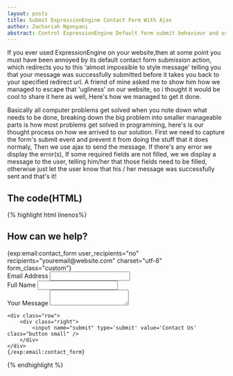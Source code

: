 ```yaml
---
layout: posts
title: Submit ExpressionEngine Contact Form With Ajax
author: Zachariah Ngonyani
abstract: Control ExpressionEngine Default form submit behaviour and use Ajax to provide a better user experience
---
```


If you ever used ExpressionEngine on your website,then at some point you must have been annoyed by its default contact form submission action, which redirects you to this 'almost impossible to style message' telling you that your message was successfully submitted before it takes you back to your specified redirect url. A friend of mine asked me to show him how we managed to escape that 'ugliness' on our website, so i thought it would be cool to share it here as well, Here's how we managed to get it done.

Basically all computer problems get solved when you note down what needs to be done, breaking down the big problem into smaller manageable parts is how most problems get solved in programming, here's is our thought process on how we arrived to our solution.
First we need to capture the form's submit event and prevent it from doing the stuff that it does normaly, Then we use ajax to send the message. If there's any error we display the error(s), If some required fields are not filled, we we display a message to the user, telling him/her that those fields need to be filled, otherwise just let the user know that his / her message was successfully sent and that's it!

## The code(HTML) 
<div class="code-block">
  {% highlight html  linenos%}
<div class="contact_form">
    <h2>How can we help?</h2>
    <div id="show-message"></div>
    {exp:email:contact_form user_recipients="no" recipients="youremail@website.com" charset="utf-8" form_class="custom"}
    <div class="row">
        <label for="email_address">Email Address</label>
        <input type="email" id="email_address" name="from" required="required" />
    </div>
    <div class="row">
        <label for="full_name">Full Name</label>
        <input type="text" id="full_name" name="name" required="required">
    </div>
    <div class="row">
        <label for="message">Your Message</label>
        <textarea class="message" id="message" name="message" required="required"></textarea>
    </div>

    <div class="row">
        <div class="right">
            <input name="submit" type='submit' value='Contact Us' class="button small" />
        </div>
    </div>
    {/exp:email:contact_form}
</div>
  {% endhighlight %}
</div>
